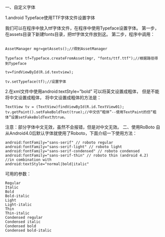 一、自定义字体

1.android Typeface使用TTF字体文件设置字体

我们可以在程序中放入ttf字体文件，在程序中使用Typeface设置字体。
第一步，在assets目录下新建fonts目录，把ttf字体文件放到这。
第二步，程序中调用：
```

AssetManager mgr=getAssets();//得到AssetManager

Typeface tf=Typeface.createFromAsset(mgr, "fonts/ttf.ttf");//根据路径得到Typeface

tv=findViewById(R.id.textview);

tv.setTypeface(tf);//设置字体

```

2.在xml文件中使用android:textStyle=”bold” 可以将英文设置成粗体， 但是不能将中文设置成粗体，
将中文设置成粗体的方法是：
```
TextView tv = (TextView)findViewById(R.id.TextView01);
tv.getPaint().setFakeBoldText(true);//中文仿“粗体”--使用TextPaint的仿“粗体”设置setFakeBoldText为true。
```

注意：部分字体中文无效，虽然不会报错，但是对中文无效。
二、使用RoBoto
自从Android4.0后默认字体就使用了Roboto，下面介绍一下使用方法：
```
android:fontFamily="sans-serif" // roboto regular
android:fontFamily="sans-serif-light" // roboto light
android:fontFamily="sans-serif-condensed" // roboto condensed
android:fontFamily="sans-serif-thin" // roboto thin (android 4.2)
//in combination with
android:textStyle="normal|bold|italic"
```


可用的参数：
```
Regular
Italic
Bold
Bold-italic
Light
Light-italic
Thin
Thin-italic
Condensed regular
Condensed italic
Condensed bold
Condensed bold-italic
```
